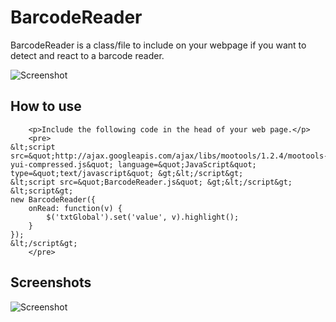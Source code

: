 BarcodeReader
===========

BarcodeReader is a class/file to include on your webpage if you want to detect and react to a barcode reader. 

![Screenshot](http://pat.cullen.co.za/project/BarcodeReader/Screenshot200x100.png)

How to use
----------

		<p>Include the following code in the head of your web page.</p>
		<pre>
	&lt;script src=&quot;http://ajax.googleapis.com/ajax/libs/mootools/1.2.4/mootools-yui-compressed.js&quot; language=&quot;JavaScript&quot; type=&quot;text/javascript&quot; &gt;&lt;/script&gt;
	&lt;script src=&quot;BarcodeReader.js&quot; &gt;&lt;/script&gt;
	&lt;script&gt;
	new BarcodeReader({
		onRead: function(v) {
			$('txtGlobal').set('value', v).highlight();
		}
	});
	&lt;/script&gt;
		</pre>


Screenshots
-----------

![Screenshot](http://pat.cullen.co.za/project/BarcodeReader/Screenshot200x100.png)

